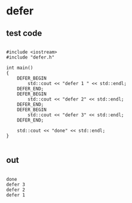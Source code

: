 # defer
## test code
<pre>
<code>
#include &lt;iostream&gt;
#include "defer.h"

int main()
{
    DEFER_BEGIN
        std::cout << "defer 1 " << std::endl;
    DEFER_END;
    DEFER_BEGIN
        std::cout << "defer 2" << std::endl;
    DEFER_END;
    DEFER_BEGIN
        std::cout << "defer 3" << std::endl;
    DEFER_END;

    std::cout << "done" << std::endl;
}
</code>
</pre>
## out
<pre>
<code>
done
defer 3
defer 2
defer 1
</code>
</pre>
